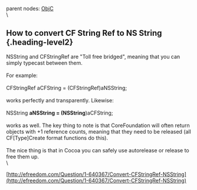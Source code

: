 parent nodes: [ObjC](ObjC.html)\
\

How to convert CF String Ref to NS String {.heading-level2}
-----------------------------------------

NSString and CFStringRef are "Toll free bridged", meaning that you can
simply typecast between them.\
 \
 For example:\
 \
 CFStringRef aCFString = (CFStringRef)aNSString;\
 \
 works perfectly and transparently. Likewise:\
 \
 NSString **aNSString = (NSString**)aCFString;\
 \
 works as well. The key thing to note is that CoreFoundation will often
return objects with +1 reference counts, meaning that they need to be
released (all CF[Type]Create format functions do this).\
 \
 The nice thing is that in Cocoa you can safely use autorelease or
release to free them up.\
 \

[http://efreedom.com/Question/1-640367/Convert-CFStringRef-NSString](http://efreedom.com/Question/1-640367/Convert-CFStringRef-NSString)
